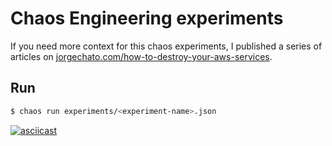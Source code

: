# Chaos Engineering experiments


If you need more context for this chaos experiments, I published a series of
articles on [jorgechato.com/how-to-destroy-your-aws-services](https://jorgechato.com/how-to-destroy-your-aws-services/).


## Run

```zsh
$ chaos run experiments/<experiment-name>.json
```

[![asciicast](https://asciinema.org/a/266489.svg)](https://asciinema.org/a/266489)
